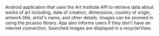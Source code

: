 Android application that uses the Art Institute API to retrieve data about works of art including, date of creation, dimensions, country of origin, artwork title, artist's name, and other details.
Images can be zoomed in using the picasso library. App also informs users if they don't have an internet connection. Searched images are displayed in a recyclerView.

